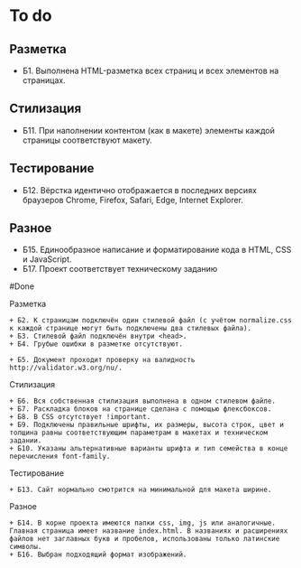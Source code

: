 # To do

## Разметка
- Б1. Выполнена HTML-разметка всех страниц и всех элементов на страницах.

## Стилизация
- Б11. При наполнении контентом (как в макете) элементы каждой страницы соответствуют макету.

## Тестирование
- Б12. Вёрстка идентично отображается в последних версиях браузеров 
        Chrome, Firefox, Safari, Edge, Internet Explorer.

## Разное
- Б15. Единообразное написание и форматирование кода в HTML, CSS и JavaScript.
- Б17. Проект соответствует техническому заданию









#Done

Разметка

    + Б2. К страницам подключён один стилевой файл (с учётом normalize.css к каждой странице могут быть подключены два стилевых файла).
    + Б3. Стилевой файл подключён внутри <head>.
    + Б4. Грубые ошибки в разметке отсутствуют.

    + Б5. Документ проходит проверку на валидность http://validator.w3.org/nu/.

Стилизация

    + Б6. Вся собственная стилизация выполнена в одном стилевом файле.
    + Б7. Раскладка блоков на странице сделана с помощью флексбоксов.
    + Б8. В CSS отсутствует !important.
    + Б9. Подключены правильные шрифты, их размеры, высота строк, цвет и толщина равны соответствующим параметрам в макетах и техническом задании.
    + Б10. Указаны альтернативные варианты шрифта и тип семейства в конце перечисления font-family.


Тестирование

    + Б13. Сайт нормально смотрится на минимальной для макета ширине.

Разное

    + Б14. В корне проекта имеются папки css, img, js или аналогичные. Главная страница имеет название index.html. В названиях и расширениях файлов нет заглавных букв и пробелов, использованы только латинские символы.
    + Б16. Выбран подходящий формат изображений.